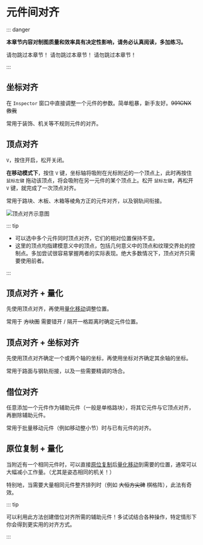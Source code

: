 # 元件间对齐

::: danger

**本章节内容对制图质量和效率具有决定性影响，请务必认真阅读，多加练习。**

请勿跳过本章节！
请勿跳过本章节！
请勿跳过本章节！

:::

## 坐标对齐

在 `Inspector` 窗口中直接调整一个元件的参数。简单粗暴，新手友好。~~991CNX 救我~~

常用于装饰、机关等不规则元件的对齐。

## 顶点对齐

`V`，按住开启，松开关闭。

**在移动模式下**，按住 `V` 键，坐标轴将吸附在光标附近的一个顶点上，此时再按住 `鼠标左键` 拖动该顶点，将会吸附在另一元件的某个顶点上。松开 `鼠标左键`，再松开 `V` 键，就完成了一次顶点对齐。

常用于路块、木板、木箱等棱角方正的元件对齐，以及钢轨间衔接。

![顶点对齐示意图](/images/vertex-alignment-example.gif)

::: tip

- 可以选中多个元件同时顶点对齐，它们的相对位置保持不变。
- 这里的顶点均指建模意义中的顶点，包括几何意义中的顶点和纹理交界处的控制点。多加尝试很容易掌握两者的实际表现。绝大多数情况下，顶点对齐只需要使用前者。

:::

## 顶点对齐 + 量化

先使用顶点对齐，再使用[量化移动](/start/basics.md#量化)调整位置。

常用于 ~~方块图~~ 需要错开 / 隔开一格距离时确定元件位置。

## 顶点对齐 + 坐标对齐

先使用顶点对齐确定一个或两个轴的坐标，再使用坐标对齐确定其余轴的坐标。

常用于路面与钢轨衔接，以及一些需要精调的场合。

## 借位对齐

任意添加一个元件作为辅助元件（一般是单格路块），将其它元件与它顶点对齐，再删除辅助元件。

常用于批量移动元件（例如移动整小节）时与已有元件的对齐。

## 原位复制 + 量化

当附近有一个相同元件时，可以直接[原位复制](/start/basics.md#复制元件)后[量化移动](/start/basics.md#量化)到需要的位置，通常可以大幅减小工作量。（尤其是姿态相同的机关！）

特别地，当需要大量相同元件整齐排列时（例如 ~~大恒方尖碑~~ 棋格阵），此法有奇效。

::: tip

可以利用此方法创建借位对齐所需的辅助元件！多试试结合各种操作，特定情形下你会得到更实用的对齐方式。

:::
